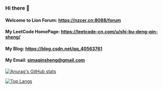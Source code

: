 ### Hi there 👋
#### Welcome to Lion Forum: https://nzcer.cn:8088/forum
#### My LeetCode HomePage: https://leetcode-cn.com/u/shi-bu-deng-qin-sheng/
#### My Blog: https://blog.csdn.net/qq_40563761
#### My Email: simaqinsheng@gmail.com
<!--
**zhicheng-ning/zhicheng-ning** is a ✨ _special_ ✨ repository because its `README.md` (this file) appears on your GitHub profile.

Here are some ideas to get you started:

- 🔭 I’m currently working on ...
- 🌱 I’m currently learning ...
- 👯 I’m looking to collaborate on ...
- 🤔 I’m looking for help with ...
- 💬 Ask me about ...
- 📫 How to reach me: ...
- 😄 Pronouns: ...
- ⚡ Fun fact: ...
-->
[![Anurag's GitHub stats](https://github-readme-stats.vercel.app/api?username=zhicheng-ning&count_private=true&show_icons=true&theme=github_dark)](https://github.com/anuraghazra/github-readme-stats)

[![Top Langs](https://github-readme-stats.vercel.app/api/top-langs/?username=zhicheng-ning&layout=compact)](https://github.com/zhicheng-ning/corejava)
